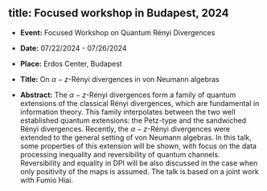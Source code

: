 title: Focused workshop in Budapest, 2024 
---

* **Event:** Focused Workshop on Quantum Rényi Divergences   
* **Date:** 07/22/2024 - 07/26/2024    
* **Place:** Erdos Center, Budapest
* **Title:** On $\alpha-z$-Rényi divergences in von Neumann algebras

* **Abstract:**  The $\alpha-z$-Rényi divergences form a family of quantum extensions of the classical Rényi
divergences, which are fundamental in information theory. This family interpolates between the two well established quantum extensions: the Petz-type and the sandwiched Rényi divergences. Recently, the $\alpha-z$-Rényi divergences were extended to the general setting of von Neumann algebras. In this talk, some properties of this extension  will be shown,  with focus on the data processing inequality and reversibility of quantum 
channels. Reversibility and equality in DPI  will be also discussed in the case when only positivity of the maps is assumed. The talk is based on a joint work with Fumio Hiai. 










